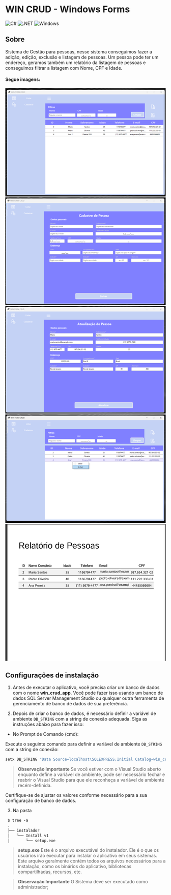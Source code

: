 # WIN CRUD - Windows Forms

![C#](https://img.shields.io/badge/C%23-239120?style=for-the-badge&logo=c-sharp&logoColor=white)
![.NET](https://img.shields.io/badge/.NET-5C2D91?style=for-the-badge&logo=.net&logoColor=white)
![Windows](https://img.shields.io/badge/Windows-000?style=for-the-badge&logo=windows&logoColor=2CA5E0)

## Sobre

Sistema de Gestão para pessoas, nesse sistema conseguimos fazer a adição, edição, exclusão e listagem de pessoas.
Um pessoa pode ter um endereço, geramos também um relatório da listagem de pessoas e conseguimos filtrar a listagem com Nome, CPF e Idade.

#### Segue imagens: 

<img src="https://raw.githubusercontent.com/DrFaelSan/win-form/main/win-crud/Instalador/WinCRUDSetup/Assets/list.png" alt="Listagem">
<img src="https://raw.githubusercontent.com/DrFaelSan/win-form/main/win-crud/Instalador/WinCRUDSetup/Assets/add.png" alt="Cadastro">
<img src="https://raw.githubusercontent.com/DrFaelSan/win-form/main/win-crud/Instalador/WinCRUDSetup/Assets/edit.png" alt="Edição">
<img src="https://raw.githubusercontent.com/DrFaelSan/win-form/main/win-crud/Instalador/WinCRUDSetup/Assets/context-menu.png" alt="ContextMenu">
<img src="https://raw.githubusercontent.com/DrFaelSan/win-form/main/win-crud/Instalador/WinCRUDSetup/Assets/report.png" alt="Relatório">


## Configurações de instalação

1. Antes de executar o aplicativo, você precisa criar um banco de dados com o nome **win_crud_app**. 
Você pode fazer isso usando um banco de dados SQL Server Management Studio ou qualquer outra ferramenta de gerenciamento de banco de dados de sua preferência.

2. Depois de criar o banco de dados, é necessário definir a variável de ambiente `DB_STRING` com a string de conexão adequada. Siga as instruções abaixo para fazer isso:

-  No Prompt de Comando (cmd):
  
Execute o seguinte comando para definir a variável de ambiente `DB_STRING` com a string de conexão:

```cmd
setx DB_STRING "Data Source=localhost\SQLEXPRESS;Initial Catalog=win_crud_app;Integrated Security=True;"
```

>**Observação Importante**
Se você estiver com o Visual Studio aberto enquanto define a variável de ambiente, pode ser necessário fechar e reabrir o Visual Studio para que ele reconheça a variável de ambiente recém-definida.

Certifique-se de ajustar os valores conforme necessário para a sua configuração de banco de dados.

3. Na pasta

 ```shell
  $ tree -a
  .
  ├── instalador
  │   └── Install v1
  │       └── setup.exe
 ```
   
> **setup.exe** Este é o arquivo executável do instalador. Ele é o que os usuários irão executar para instalar o aplicativo em seus sistemas. Este arquivo geralmente contém todos os arquivos necessários para a instalação, como os binários do aplicativo, bibliotecas compartilhadas, recursos, etc.

>**Observação Importante** O Sistema deve ser executado como administrador;
